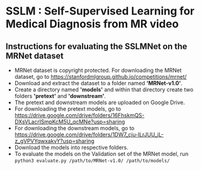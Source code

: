 # SSLM : Self-Supervised Learning for Medical Diagnosis from MR video 

## Instructions for evaluating the SSLMNet on the MRNet dataset

* MRNet dataset is copyright protected. For downloading the MRNet dataset, go to https://stanfordmlgroup.github.io/competitions/mrnet/
* Download and extract the dataset to a folder named __'MRNet-v1.0'__.
* Create a directory named __'models'__ and within that directory create two folders __'pretext'__ and __'downstream'__.
* The pretext and downstream models are uploaded on Google Drive. 
* For downloading the pretext models, go to https://drive.google.com/drive/folders/16FhskmQS-DXsVLacrISmpKcM5U_qcMNe?usp=sharing
* For downloading the downstream models, go to https://drive.google.com/drive/folders/1DW7_cju-ILrJUU_iL-z_gVPVYqwxakvY?usp=sharing
* Download the models into respective folders.
* To evaluate the models on the Validation set of the MRNet model, run `python3 evaluate.py /path/to/MRNet-v1.0/ /path/to/models/`
